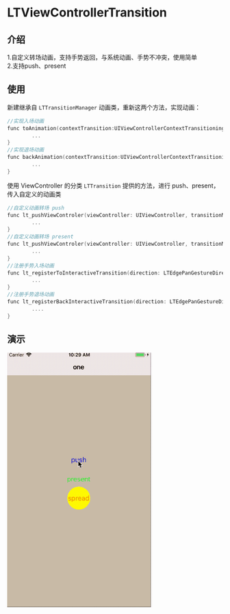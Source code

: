 # LTViewControllerTransition

## 介绍
1.自定义转场动画，支持手势返回，与系统动画、手势不冲突，使用简单  
2.支持push、present

## 使用
新建继承自 `LTTransitionManager` 动画类，重新这两个方法，实现动画：
```Objective-C
//实现入场动画
func toAnimation(contextTransition:UIViewControllerContextTransitioning) {
        ...
}
//实现退场动画
func backAnimation(contextTransition:UIViewControllerContextTransitioning) {
        ...
}
```

使用 ViewController 的分类 `LTTransition` 提供的方法，进行 push、present，传入自定义的动画类
```Objective-C
//自定义动画转场 push
func lt_pushViewControler(viewController: UIViewController, transitionManager: LTTransitionManager) {
        ...
}
//自定义动画转场 present
func lt_pushViewControler(viewController: UIViewController, transitionManager: LTTransitionManager) {
        ...
}
//注册手势入场动画
func lt_registerToInteractiveTransition(direction: LTEdgePanGestureDirection, eventBlcok:@escaping (()->Void)) {
        ...
}
//注册手势退场动画
func lt_registerBackInteractiveTransition(direction: LTEdgePanGestureDirection, eventBlcok:@escaping (()->Void)) { 
        ....
}
```
## 演示
![](https://raw.githubusercontent.com/yichahucha/LTViewControllerTransition/master/2018-05-03%2010_55_51.gif)


